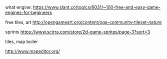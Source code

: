 
what engine:
https://www.slant.co/topics/6031/~100-free-and-easy-game-engines-for-beginners

free tiles, art
http://opengameart.org/content/oga-community-tileset-nature

sprints
https://www.scirra.com/store/2d-game-sprites/page-3?sort=3

tiles, map builer

http://www.mapeditor.org/
